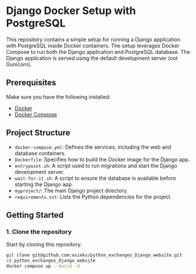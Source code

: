# Django Docker Setup with PostgreSQL

This repository contains a simple setup for running a Django application with PostgreSQL inside Docker containers. The setup leverages Docker Compose to run both the Django application and PostgreSQL database. The Django application is served using the default development server (not Gunicorn).

## Prerequisites

Make sure you have the following installed:

- [Docker](https://www.docker.com/get-started)
- [Docker Compose](https://docs.docker.com/compose/install/)

## Project Structure

- `docker-compose.yml`: Defines the services, including the web and database containers.
- `Dockerfile`: Specifies how to build the Docker image for the Django app.
- `entrypoint.sh`: A script used to run migrations and start the Django development server.
- `wait-for-it.sh`: A script to ensure the database is available before starting the Django app.
- `myproject/`: The main Django project directory.
- `requirements.txt`: Lists the Python dependencies for the project.

## Getting Started

### 1. Clone the repository

Start by cloning this repository:

```bash
git clone git@github.com:osieks/python_exchanges_Django_website.git
cd python_exchanges_Django_website
docker compose up --build -d
